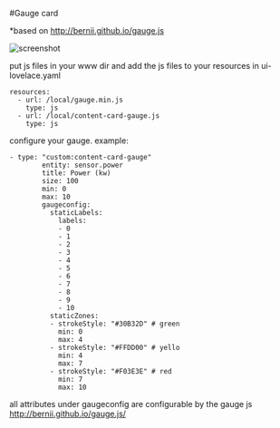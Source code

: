 #Gauge card

*based on http://bernii.github.io/gauge.js


![screenshot](https://github.com/dimagoltsman/ha-custom-lovelace-cards/blob/master/bernii-gauge/screenshot.png?raw=true)



put js files in your www dir and add the js files to your resources in ui-lovelace.yaml
```
resources:
  - url: /local/gauge.min.js
    type: js
  - url: /local/content-card-gauge.js
    type: js
```

configure your gauge. example:

```
- type: "custom:content-card-gauge"
        entity: sensor.power
        title: Power (kw)
        size: 100
        min: 0
        max: 10
        gaugeconfig:
          staticLabels:
            labels:
            - 0
            - 1
            - 2
            - 3
            - 4
            - 5
            - 6
            - 7
            - 8
            - 9
            - 10
          staticZones:
          - strokeStyle: "#30B32D" # green
            min: 0
            max: 4
          - strokeStyle: "#FFDD00" # yello
            min: 4
            max: 7
          - strokeStyle: "#F03E3E" # red
            min: 7
            max: 10
```
        
 all attributes under gaugeconfig are configurable by the gauge js http://bernii.github.io/gauge.js/
